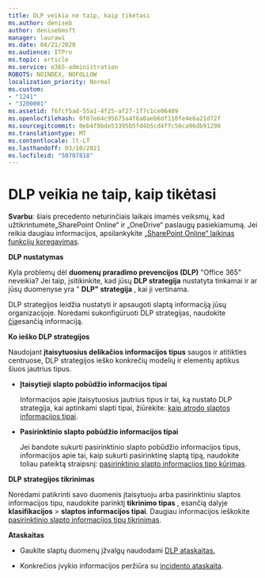 ```yaml
---
title: DLP veikia ne taip, kaip tikėtasi
ms.author: deniseb
author: denisebmsft
manager: laurawi
ms.date: 04/21/2020
ms.audience: ITPro
ms.topic: article
ms.service: o365-administration
ROBOTS: NOINDEX, NOFOLLOW
localization_priority: Normal
ms.custom:
- "1241"
- "3200001"
ms.assetid: f6fcf5ad-55a1-4f25-af27-1f7c1ce06409
ms.openlocfilehash: 0f07e64c95675a4f6a0aeb6df110fe4e6a21d72f
ms.sourcegitcommit: 0eb4f9bde53395b5fd4b5cd4ffc56ca96db91298
ms.translationtype: MT
ms.contentlocale: lt-LT
ms.lasthandoff: 03/10/2021
ms.locfileid: "50707818"
---
```

# <a name="dlp-not-working-as-expected"></a>DLP veikia ne taip, kaip tikėtasi

**Svarbu**: šiais precedento neturinčiais laikais imamės veiksmų, kad užtikrintumėte„SharePoint Online“ ir „OneDrive“ paslaugų pasiekiamumą. Jei reikia daugiau informacijos, apsilankykite [„SharePoint Online“ laikinas funkcijų koregavimas](https://aka.ms/ODSPAdjustments).

 **DLP nustatymas**

Kyla problemų dėl **duomenų praradimo prevencijos (DLP)** "Office 365" neveikia? Jei taip, įsitikinkite, kad jūsų **DLP strategija** nustatyta tinkamai ir ar jūsų duomenyse yra " **DLP" strategija** , kai ji vertinama.
  
DLP strategijos leidžia nustatyti ir apsaugoti slaptą informaciją jūsų organizacijoje. Norėdami sukonfigūruoti DLP strategijas, naudokite [čia](https://docs.microsoft.com/microsoft-365/compliance/create-a-dlp-policy-from-a-template)esančią informaciją.
  
 **Ko ieško DLP strategijos**
  
Naudojant **įtaisytuosius delikačios informacijos tipus** saugos ir atitikties centruose, DLP strategijos ieško konkrečių modelių ir elementų aptikus šiuos jautrius tipus.
  
- **Įtaisytieji slapto pobūdžio informacijos tipai**

    Informacijos apie įtaisytuosius jautrius tipus ir tai, ką nustato DLP strategija, kai aptinkami slapti tipai, žiūrėkite: [kaip atrodo slaptos informacijos tipai](https://docs.microsoft.com/microsoft-365/compliance/sensitive-information-type-entity-definitions).

- **Pasirinktinio slapto pobūdžio informacijos tipai**

    Jei bandote sukurti pasirinktinio slapto pobūdžio informacijos tipus, informacijos apie tai, kaip sukurti pasirinktinę slaptą tipą, naudokite toliau pateiktą straipsnį: [pasirinktinio slapto informacijos tipo kūrimas](https://docs.microsoft.com/microsoft-365/compliance/create-a-custom-sensitive-information-type).

**DLP strategijos tikrinimas**

Norėdami patikrinti savo duomenis įtaisytuoju arba pasirinktiniu slaptos informacijos tipu, naudokite parinktį **tikrinimo tipas** , esančią dalyje **klasifikacijos**  >  **slaptos informacijos tipai**. Daugiau informacijos ieškokite [pasirinktinio slapto informacijos tipų tikrinimas](https://docs.microsoft.com/microsoft-365/compliance/create-a-custom-sensitive-information-type#create-custom-sensitive-information-types-in-the-security--compliance-center).

 **Ataskaitas**
  
- Gaukite slaptų duomenų įžvalgų naudodami [DLP ataskaitas.](https://docs.microsoft.com/microsoft-365/compliance/data-loss-prevention-policies#dlp-reports)

- Konkrečios įvykio informacijos peržiūra su [incidento ataskaita](https://docs.microsoft.com/microsoft-365/compliance/data-loss-prevention-policies#incident-reports).
